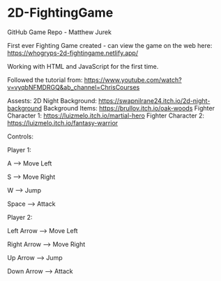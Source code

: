 # 2D-FightingGame
GitHub Game Repo - Matthew Jurek

First ever Fighting Game created - can view the game on the web here: https://whogryps-2d-fightingame.netlify.app/

Working with HTML and JavaScript for the first time.

Followed the tutorial from: https://www.youtube.com/watch?v=vyqbNFMDRGQ&ab_channel=ChrisCourses

Assests:
  2D Night Background: https://swapnilrane24.itch.io/2d-night-background
  Background Items: https://brullov.itch.io/oak-woods
  Fighter Character 1: https://luizmelo.itch.io/martial-hero
  Fighter Character 2: https://luizmelo.itch.io/fantasy-warrior


Controls:

Player 1:

A --> Move Left

S --> Move Right

W --> Jump

Space --> Attack


Player 2:

Left Arrow --> Move Left

Right Arrow --> Move Right

Up Arrow --> Jump

Down Arrow --> Attack
